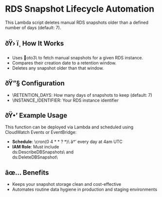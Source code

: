 ﻿# RDS Snapshot Lifecycle Automation

This Lambda script deletes manual RDS snapshots older than a defined number of days (default: 7).

## ðŸ› ï¸ How It Works

- Uses \oto3\ to fetch manual snapshots for a given RDS instance.
- Compares their creation date to a retention window.
- Deletes any snapshot older than that window.

## ðŸ”§ Configuration

- \RETENTION_DAYS\: How many days of snapshots to keep (default: 7)
- \INSTANCE_IDENTIFIER\: Your RDS instance identifier

## ðŸ•’ Example Usage

This function can be deployed via Lambda and scheduled using CloudWatch Events or EventBridge:

- **Schedule**: \cron(0 4 * * ? *)\ â†’ every day at 4am UTC
- **IAM Role**: Must include \ds:DescribeDBSnapshots\ and \ds:DeleteDBSnapshot\

## âœ… Benefits

- Keeps your snapshot storage clean and cost-effective
- Automates routine data hygiene in production and staging environments

